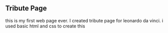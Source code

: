 ## Tribute Page
this is my first web page ever.
I created tribute page for leonardo da vinci.
i used basic html and css to create this 
